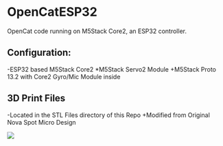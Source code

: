 # OpenCatESP32

OpenCat code running on M5Stack Core2, an ESP32 controller. 


## Configuration:

-ESP32 based M5Stack Core2
*M5Stack Servo2 Module
+M5Stack Proto 13.2 with Core2 Gyro/Mic Module inside

## 3D Print Files

-Located in the STL Files directory of this Repo
+Modified from Original Nova Spot Micro Design


<img src="./Images/NovaWalk.gif"/>


